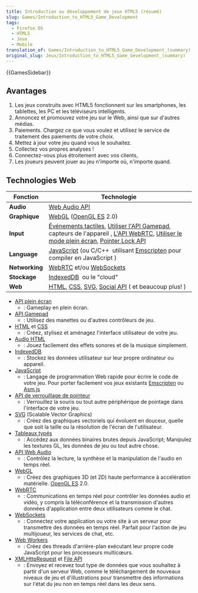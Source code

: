 ```yaml
---
title: Introduction au développement de jeux HTML5 (résumé)
slug: Games/Introduction_to_HTML5_Game_Development
tags:
  - Firefox OS
  - HTML5
  - Jeux
  - Mobile
translation_of: Games/Introduction_to_HTML5_Game_Development_(summary)
original_slug: Jeux/Introduction_to_HTML5_Game_Gevelopment_(summary)
---
```

{{GamesSidebar}}

## Avantages

1.  Les jeux construits avec HTML5 fonctionnent sur les smartphones, les tablettes, les PC et les téléviseurs intelligents.
2.  Annoncez et promouvez votre jeu sur le Web, ainsi que sur d'autres médias.
3.  Paiements. Chargez ce que vous voulez et utilisez le service de traitement des paiements de votre choix.
4.  Mettez à jour votre jeu quand vous le souhaitez.
5.  Collectez vos propres analyses !
6.  Connectez-vous plus étroitement avec vos clients,
7.  Les joueurs peuvent jouer au jeu n'importe où, n'importe quand.

## Technologies Web

| **Fonction**   | Technologie                                                                                                                                                                                                                                                                                                                        |
| -------------- | ---------------------------------------------------------------------------------------------------------------------------------------------------------------------------------------------------------------------------------------------------------------------------------------------------------------------------------- |
| **Audio**      | [Web Audio API](/fr/docs/Web/API/Web_Audio_API)                                                                                                                                                                                                                                                                                    |
| **Graphique**  | [WebGL](/fr/docs/Web/API/WebGL_API) ([OpenGL ES](http://www.khronos.org/opengles/ "http://www.khronos.org/opengles/") 2.0)                                                                                                                                                                                                         |
| **Input**      | [Événements tactiles](/fr/docs/Web/Guide/DOM/Events/Touch_events), [Utiliser l'API Gamepad](/fr/docs/Web/Guide/API/Gamepad), capteurs de l'appareil , [L'API WebRTC](/fr/docs/Web/API/WebRTC_API), [Utiliser le mode plein écran](/fr/docs/Web/Guide/DOM/Using_full_screen_mode), [Pointer Lock API](/fr/docs/WebAPI/Pointer_Lock) |
| **Language**   | [JavaScript](/fr/docs/JavaScript "/fr/docs/JavaScript") (ou C/C++  utilisant [Emscripten](https://github.com/kripken/emscripten/wiki "https://github.com/kripken/emscripten/wiki") pour compiler en JavaScript )                                                                                                                   |
| **Networking** | [WebRTC](/fr/docs/WebRTC "/fr/docs/WebRTC") et/ou [WebSockets](/fr/docs/Web/API/WebSockets_API)                                                                                                                                                                                                                                    |
| **Stockage**   | [IndexedDB](/fr/docs/Web/API/API_IndexedDB)  ou le "cloud"                                                                                                                                                                                                                                                                         |
| **Web**        | [HTML](/fr/docs/Web/HTML), [CSS](/fr/docs/Web/CSS), [SVG](/fr/docs/Web/SVG), [Social API](/fr/docs/Social_API "/fr/docs/Social_API") ( et beaucoup plus! )                                                                                                                                                                         |

- [API plein écran](/fr/docs/DOM/Using_fullscreen_mode "/fr/docs/DOM/Using_fullscreen_mode")
  - : Gameplay en plein écran.
- [API Gamepad](/fr/docs/API/Gamepad/Using_Gamepad_API "/fr/docs/API/Gamepad/Using_Gamepad_API")
  - : Utilisez des manettes ou d'autres contrôleurs de jeu.
- [HTML](/fr/docs/HTML "/fr/docs/HTML") et [CSS](/fr/docs/CSS "/fr/docs/CSS")
  - : Créez, stylisez et aménagez l'interface utilisateur de votre jeu.
- [Audio HTML](/fr/docs/HTML/Element/audio "/fr/docs/HTML/Element/audio")
  - : Jouez facilement des effets sonores et de la musique simplement.
- [IndexedDB](/fr/docs/IndexedDB "/fr/docs/IndexedDB")
  - : Stockez les données utilisateur sur leur propre ordinateur ou appareil.
- [JavaScript](/fr/docs/JavaScript "/fr/docs/JavaScript")
  - : Langage de programmation Web rapide pour écrire le code de votre jeu.
    Pour porter facilement vos jeux existants [Emscripten](https://github.com/kripken/emscripten/wiki "https://github.com/kripken/emscripten/wiki") ou [Asm.js](http://asmjs.org/spec/latest/ "http://asmjs.org/spec/latest/")
- [API de verrouillage de pointeur](/fr/docs/WebAPI/Pointer_Lock "/fr/docs/WebAPI/Pointer_Lock")
  - : Verrouillez la souris ou tout autre périphérique de pointage dans l'interface de votre jeu.
- [SVG](/fr/docs/SVG "/fr/docs/SVG") (Scalable Vector Graphics)
  - : Créez des graphiques vectoriels qui évoluent en douceur, quelle que soit la taille ou la résolution de l'écran de l'utilisateur.
- [Tableaux typés](/fr/docs/JavaScript/Typed_arrays "/fr/docs/JavaScript/Typed_arrays")
  - : Accédez aux données binaires brutes depuis JavaScript; Manipulez les textures GL, les données de jeu ou tout autre chose.
- [API Web Audio](/fr/docs/Web_Audio_API "/fr/docs/Web_Audio_API")
  - : Contrôlez la lecture, la synthèse et la manipulation de l'audio en temps réel.
- [WebGL](/fr/docs/WebGL "/fr/docs/WebGL")
  - : Créez des graphiques 3D (et 2D) haute performance à accélération matérielle. [OpenGL ES](http://www.khronos.org/opengles/ "http://www.khronos.org/opengles/") 2.0.
- [WebRTC](/fr/docs/WebRTC "/fr/docs/WebRTC")
  - : Communications en temps réel pour contrôler les données audio et vidéo, y compris la téléconférence et la transmission d'autres données d'application entre deux utilisateurs comme le chat.
- [WebSockets](/fr/docs/WebSockets "/fr/docs/WebSockets")
  - : Connectez votre application ou votre site à un serveur pour transmettre des données en temps réel. Parfait pour l'action de jeu multijoueur, les services de chat, etc.
- [Web Workers](/fr/docs/DOM/Using_web_workers "/fr/docs/DOM/Using_web_workers")
  - : Créez des threads d'arrière-plan exécutant leur propre code JavaScript pour les processeurs multicœurs.
- [XMLHttpRequest](/fr/docs/DOM/XMLHttpRequest "/fr/docs/DOM/XMLHttpRequest") et [File API](/fr/docs/DOM/File_API "/fr/docs/DOM/File_API")
  - : Envoyez et recevez tout type de données que vous souhaitez à partir d'un serveur Web, comme le téléchargement de nouveaux niveaux de jeu et d'illustrations pour transmettre des informations sur l'état du jeu non en temps réel dans les deux sens.
